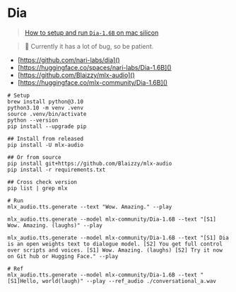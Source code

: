 # Dia

> [How to setup and run `Dia-1.6B` on mac silicon](voices/dia.md)

> 🚧 Currently it has a lot of bug, so be patient.

- [https://github.com/nari-labs/dia]()
- [https://huggingface.co/spaces/nari-labs/Dia-1.6B]()
- [https://github.com/Blaizzy/mlx-audio]()
- [https://huggingface.co/mlx-community/Dia-1.6B]()

```
# Setup
brew install python@3.10
python3.10 -m venv .venv
source .venv/bin/activate
python --version
pip install --upgrade pip

## Install from released
pip install -U mlx-audio

## Or from source
pip install git+https://github.com/Blaizzy/mlx-audio
pip install -r requirements.txt

## Cross check version
pip list | grep mlx

# Run
mlx_audio.tts.generate --text "Wow. Amazing." --play

mlx_audio.tts.generate --model mlx-community/Dia-1.6B --text "[S1] Wow. Amazing. (laughs)" --play

mlx_audio.tts.generate --model mlx-community/Dia-1.6B --text "[S1] Dia is an open weights text to dialogue model. [S2] You get full control over scripts and voices. [S1] Wow. Amazing. (laughs) [S2] Try it now on Git hub or Hugging Face." --play

# Ref
mlx_audio.tts.generate --model mlx-community/Dia-1.6B --text "[S1]Hello, world(laugh)" --play --ref_audio ./conversational_a.wav
```
